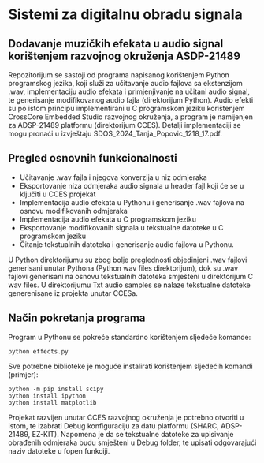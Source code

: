 # Sistemi za digitalnu obradu signala
## Dodavanje muzičkih efekata u audio signal korištenjem razvojnog okruženja ASDP-21489
Repozitorijum se sastoji od programa napisanog korištenjem Python programskog jezika, koji služi za učitavanje audio fajlova sa ekstenzijom .wav, implementaciju audio efekata i primjenjivanje na učitani audio signal, te generisanje modifikovanog audio fajla (direktorijum Python). Audio efekti su po istom principu implementirani u C programskom jeziku korištenjem CrossCore Embedded Studio razvojnog okruženja, a program je namijenjen za ADSP-21489 platformu (direktorijum CCES). Detalji implementaciji se mogu pronaći u izvještaju SDOS_2024_Tanja_Popovic_1218_17.pdf. 

## Pregled osnovnih funkcionalnosti
- Učitavanje .wav fajla i njegova konverzija u niz odmjeraka
- Eksportovanje niza odmjeraka audio signala u header fajl koji će se u ključiti u CCES projekat
- Implementacija audio efekata u Pythonu i generisanje .wav fajlova na osnovu modifikovanih odmjeraka
- Implementacija audio efekata u C programskom jeziku
- Eksportovanje modifikovanih signala u tekstualne datoteke u C programskom jeziku
- Čitanje tekstualnih datoteka i generisanje audio fajlova u Pythonu.

U Python direktorijumu su zbog bolje preglednosti objedinjeni .wav fajlovi generisani unutar Pythona (Python wav files direktorijum), dok su .wav fajlovi generisani na osnovu tekstualnih datoteka smješteni u direktorijum C wav files. U direktorijumu Txt audio samples se nalaze tekstualne datoteke generenisane iz projekta unutar CCESa.
## Način pokretanja programa
  Program u Pythonu se pokreće standardno korištenjem sljedeće komande:
```
python effects.py
```
Sve potrebne biblioteke je moguće instalirati korištenjem sljedećih komandi (primjer):
```
python -m pip install scipy
python install ipython
python install matplotlib
```
Projekat razvijen unutar CCES razvojnog okruženja je potrebno otvoriti u istom, te izabrati Debug konfiguraciju za datu platformu (SHARC, ADSP-21489, EZ-KIT). Napomena je da se tekstualne datoteke za upisivanje obrađenih odmjeraka budu smješteni u Debug folder, te upisati odgovarajući naziv datoteke u fopen funkciji.
